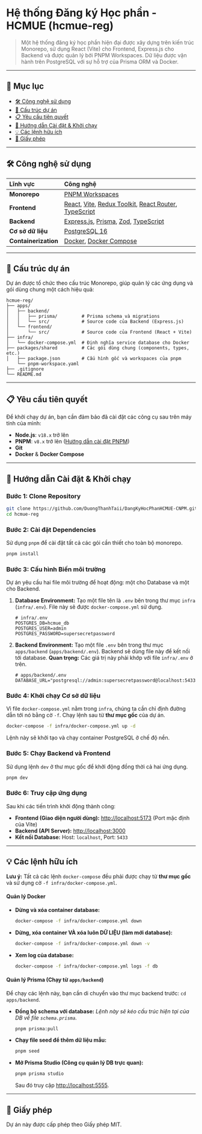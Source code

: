 # Hệ thống Đăng ký Học phần - HCMUE (hcmue-reg)

> Một hệ thống đăng ký học phần hiện đại được xây dựng trên kiến trúc Monorepo, sử dụng React (Vite) cho Frontend, Express.js cho Backend và được quản lý bởi PNPM Workspaces. Dữ liệu được vận hành trên PostgreSQL với sự hỗ trợ của Prisma ORM và Docker.

---

## 📖 Mục lục

- [🛠️ Công nghệ sử dụng](#️-công-nghệ-sử-dụng)
- [📂 Cấu trúc dự án](#-cấu-trúc-dự-án)
- [📋 Yêu cầu tiên quyết](#-yêu-cầu-tiên-quyết)
- [🚀 Hướng dẫn Cài đặt & Khởi chạy](#-hướng-dẫn-cài-đặt--khởi-chạy)
- [💡 Các lệnh hữu ích](#-các-lệnh-hữu-ích)
- [📄 Giấy phép](#-giấy-phép)

---

## 🛠️ Công nghệ sử dụng

| Lĩnh vực | Công nghệ |
| :--- | :--- |
| **Monorepo** | [PNPM Workspaces](https://pnpm.io/workspaces) |
| **Frontend** | [React](https://reactjs.org/), [Vite](https://vitejs.dev/), [Redux Toolkit](https://redux-toolkit.js.org/), [React Router](https://reactrouter.com/), [TypeScript](https://www.typescriptlang.org/) |
| **Backend** | [Express.js](https://expressjs.com/), [Prisma](https://www.prisma.io/), [Zod](https://zod.dev/), [TypeScript](https://www.typescriptlang.org/) |
| **Cơ sở dữ liệu** | [PostgreSQL 16](https://www.postgresql.org/) |
| **Containerization** | [Docker](https://www.docker.com/), [Docker Compose](https://docs.docker.com/compose/) |

---

## 📂 Cấu trúc dự án

Dự án được tổ chức theo cấu trúc Monorepo, giúp quản lý các ứng dụng và gói dùng chung một cách hiệu quả:

```
hcmue-reg/
├── apps/
│   ├── backend/
│   │   ├── prisma/         # Prisma schema và migrations
│   │   └── src/            # Source code của Backend (Express.js)
│   └── frontend/
│       └── src/            # Source code của Frontend (React + Vite)
├── infra/
│   └── docker-compose.yml  # Định nghĩa service database cho Docker
├── packages/shared         # Các gói dùng chung (components, types, etc.) 
│   ├── package.json        # Cấu hình gốc và workspaces của pnpm
    └── pnpm-workspace.yaml
├── .gitignore   
└── README.md
```

---

## 📋 Yêu cầu tiên quyết

Để khởi chạy dự án, bạn cần đảm bảo đã cài đặt các công cụ sau trên máy tính của mình:

-   **Node.js**: `v18.x` trở lên
-   **PNPM**: `v8.x` trở lên ([Hướng dẫn cài đặt PNPM](https://pnpm.io/installation))
-   **Git**
-   **Docker** & **Docker Compose**

---

## 🚀 Hướng dẫn Cài đặt & Khởi chạy

### Bước 1: Clone Repository

```bash
git clone https://github.com/DuongThanhTaii/DangKyHocPhanHCMUE-CNPM.git
cd hcmue-reg
```

### Bước 2: Cài đặt Dependencies

Sử dụng `pnpm` để cài đặt tất cả các gói cần thiết cho toàn bộ monorepo.

```bash
pnpm install
```

### Bước 3: Cấu hình Biến môi trường

Dự án yêu cầu hai file môi trường để hoạt động: một cho Database và một cho Backend.

1.  **Database Environment:**
    Tạo một file tên là `.env` bên trong thư mục `infra` (`infra/.env`). File này sẽ được `docker-compose.yml` sử dụng.

    ```env
    # infra/.env
    POSTGRES_DB=hcmue_db
    POSTGRES_USER=admin
    POSTGRES_PASSWORD=supersecretpassword
    ```

2.  **Backend Environment:**
    Tạo một file `.env` bên trong thư mục `apps/backend` (`apps/backend/.env`). Backend sẽ dùng file này để kết nối tới database.
    **Quan trọng:** Các giá trị này phải khớp với file `infra/.env` ở trên.

    ```env
    # apps/backend/.env
    DATABASE_URL="postgresql://admin:supersecretpassword@localhost:5433/hcmue_db"
    ```

### Bước 4: Khởi chạy Cơ sở dữ liệu

Vì file `docker-compose.yml` nằm trong `infra`, chúng ta cần chỉ định đường dẫn tới nó bằng cờ `-f`. Chạy lệnh sau từ **thư mục gốc** của dự án.

```bash
docker-compose -f infra/docker-compose.yml up -d
```

Lệnh này sẽ khởi tạo và chạy container PostgreSQL ở chế độ nền.

### Bước 5: Chạy Backend và Frontend

Sử dụng lệnh `dev` ở thư mục gốc để khởi động đồng thời cả hai ứng dụng.

```bash
pnpm dev
```

### Bước 6: Truy cập ứng dụng

Sau khi các tiến trình khởi động thành công:
-   **Frontend (Giao diện người dùng):** [http://localhost:5173](http://localhost:5173) (Port mặc định của Vite)
-   **Backend (API Server):** [http://localhost:3000](http://localhost:3000)
-   **Kết nối Database:** Host: `localhost`, Port: `5433`

---

## 💡 Các lệnh hữu ích

**Lưu ý:** Tất cả các lệnh `docker-compose` đều phải được chạy từ **thư mục gốc** và sử dụng cờ `-f infra/docker-compose.yml`.

#### Quản lý Docker

-   **Dừng và xóa container database:**
    ```bash
    docker-compose -f infra/docker-compose.yml down
    ```
-   **Dừng, xóa container VÀ xóa luôn DỮ LIỆU (làm mới database):**
    ```bash
    docker-compose -f infra/docker-compose.yml down -v
    ```
-   **Xem log của database:**
    ```bash
    docker-compose -f infra/docker-compose.yml logs -f db
    ```

#### Quản lý Prisma (Chạy từ `apps/backend`)

Để chạy các lệnh này, bạn cần di chuyển vào thư mục backend trước: `cd apps/backend`.

-   **Đồng bộ schema với database:**
    *Lệnh này sẽ kéo cấu trúc hiện tại của DB về file `schema.prisma`.*
    ```bash
    pnpm prisma:pull
    ```
-   **Chạy file seed để thêm dữ liệu mẫu:**
    ```bash
    pnpm seed
    ```
-   **Mở Prisma Studio (Công cụ quản lý DB trực quan):**
    ```bash
    pnpm prisma studio
    ```
    Sau đó truy cập [http://localhost:5555](http://localhost:5555).

---

## 📄 Giấy phép

Dự án này được cấp phép theo Giấy phép MIT.
